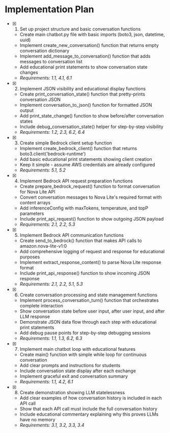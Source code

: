 # Implementation Plan

- [x] 1. Set up project structure and basic conversation functions
  - Create main chatbot.py file with basic imports (boto3, json, datetime, uuid)
  - Implement create_new_conversation() function that returns empty conversation dictionary
  - Implement add_message_to_conversation() function that adds messages to conversation list
  - Add educational print statements to show conversation state changes
  - _Requirements: 1.1, 4.1, 6.1_

- [x] 2. Implement JSON visibility and educational display functions
  - Create print_conversation_state() function that pretty-prints conversation JSON
  - Implement conversation_to_json() function for formatted JSON output
  - Add print_state_change() function to show before/after conversation states
  - Include debug_conversation_state() helper for step-by-step visibility
  - _Requirements: 1.2, 2.3, 6.2, 6.4_

- [x] 3. Create simple Bedrock client setup function
  - Implement create_bedrock_client() function that returns boto3.client('bedrock-runtime')
  - Add basic educational print statements showing client creation
  - Keep it simple - assume AWS credentials are already configured
  - _Requirements: 5.1, 5.2_

- [x] 4. Implement Bedrock API request preparation functions
  - Create prepare_bedrock_request() function to format conversation for Nova Lite API
  - Convert conversation messages to Nova Lite's required format with content arrays
  - Add inferenceConfig with maxTokens, temperature, and topP parameters
  - Include print_api_request() function to show outgoing JSON payload
  - _Requirements: 2.1, 2.2, 5.3_

- [x] 5. Implement Bedrock API communication functions
  - Create send_to_bedrock() function that makes API calls to amazon.nova-lite-v1:0
  - Add comprehensive logging of request and response for educational purposes
  - Implement extract_response_content() to parse Nova Lite response format
  - Include print_api_response() function to show incoming JSON response
  - _Requirements: 2.1, 2.2, 5.1, 5.3_

- [x] 6. Create conversation processing and state management functions
  - Implement process_conversation_turn() function that orchestrates complete interaction
  - Show conversation state before user input, after user input, and after LLM response
  - Demonstrate JSON data flow through each step with educational print statements
  - Add debug pause points for step-by-step debugging sessions
  - _Requirements: 1.1, 1.3, 6.2, 6.3_

- [x] 7. Implement main chatbot loop with educational features
  - Create main() function with simple while loop for continuous conversation
  - Add clear prompts and instructions for students
  - Include conversation state display after each exchange
  - Implement graceful exit and conversation summary
  - _Requirements: 1.1, 4.2, 6.1_

- [x] 8. Create demonstration showing LLM statelessness
  - Add clear examples of how conversation history is included in each API call
  - Show that each API call must include the full conversation history
  - Include educational commentary explaining why this proves LLMs have no memory
  - _Requirements: 3.1, 3.2, 3.3, 3.4_